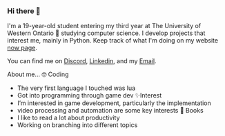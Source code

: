 ### Hi there 👋 
I'm a 19-year-old student entering my third year at The University of Western Ontario 🚀 studying computer science. I develop projects that interest me, mainly in Python. Keep track of what I'm doing on my website [now page](http://www.andysit.com/_now_index/). 

You can find me on [Discord](https://discordapp.com/users/221336351478513664), [Linkedin](https://www.linkedin.com/in/andy-sit/), and my [Email](andysit173@gmail.com).

About me...
🤓 Coding 
- The very first language I touched was lua
- Got into programming through game dev
✨Interest
- I’m interested in game development, particularly the implementation
- video processing and automation are some key interests 
📖 Books
- I like to read a lot about productivity
- Working on branching into different topics

  
